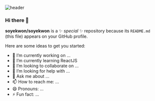 ![header](https://capsule-render.vercel.app/api?type=waving&color=#FEC6DB&height=200&section=header&text=Soye%20Kwon&fontSize=70)


### Hi there 👋


**soyekwon/soyekwon** is a ✨ _special_ ✨ repository because its `README.md` (this file) appears on your GitHub profile.

Here are some ideas to get you started:

- 🔭 I’m currently working on ...
- 🌱 I’m currently learning ReactJS
- 👯 I’m looking to collaborate on ...
- 🤔 I’m looking for help with ...
- 💬 Ask me about ...
- 📫 How to reach me: ...
- 😄 Pronouns: ...
- ⚡ Fun fact: ...

